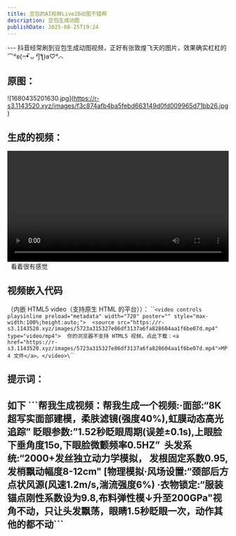 ```yaml
---
title: 豆包的AI视频Live2D动图不错啊
description: 豆包生成动图
publishDate: 2025-08-25T19:24
---
```

\---
抖音经常刷到豆包生成动图视频，正好有张敦煌飞天的图片，效果确实杠杠的⌒°ʚ(ෆ❛ั ᴗ ❛ัʃƪ)ɞ♡°⌒
## 原图：
!\[1680435201630.jpg](https://r-s3.1143520.xyz/images/f3c874afb4ba5febd663149d0fd009965d71bb26.jpg)
## 生成的视频：
<video controls playsinline preload="metadata" width="720" poster="" style="max-width:100%;height:auto;">  <source src="https://r-s3.1143520.xyz/images/5723a315327e86df3137a6fa828604aa1f6be07d.mp4" type="video/mp4">  你的浏览器不支持 HTML5 视频，点此下载：<a href="https://r-s3.1143520.xyz/images/5723a315327e86df3137a6fa828604aa1f6be07d.mp4">MP4 文件</a>。</video>  
看着很有感觉
## 视频嵌入代码
（内嵌 HTML5 video（支持原生 HTML 的平台））：
\`\``<video controls playsinline preload="metadata" width="720" poster="" style="max-width:100%;height:auto;">  <source src="https://r-s3.1143520.xyz/images/5723a315327e86df3137a6fa828604aa1f6be07d.mp4" type="video/mp4">  你的浏览器不支持 HTML5 视频，点此下载：<a href="https://r-s3.1143520.xyz/images/5723a315327e86df3137a6fa828604aa1f6be07d.mp4">MP4 文件</a>。</video>\`\`\`
## 提示词：
如下
\`\`\`帮我生成视频：帮我生成一个视频:·面部:“8K超写实面部建模，柔肤滤镜(强度40%),虹膜动态高光追踪” 眨眼参数:”1.52秒眨眼周期(误差±0.1s),上眼脸下垂角度15o,下眼脸微颤频率0.5HZ”  头发系统:“2000+发丝独立动力学模拟， 发根固定系数0.95,发梢飘动幅度8-12cm" [物理模拟·风场设置:“颈部后方点状风源(风速1.2m/s,湍流强度6%) ·衣物锁定:“服装锚点刚性系数设为9.8,布料弹性模↓升至200GPa"视角不动，只让头发飘荡，眼睛1.5秒眨眼一次，动作其他的都不动\`\``
---
